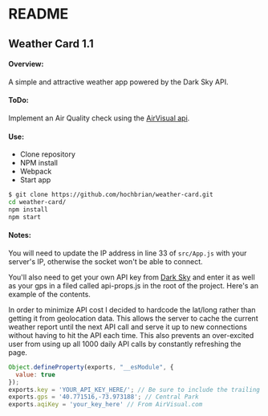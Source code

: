 # README

## Weather Card 1.1

#### Overview:

A simple and attractive weather app powered by the Dark Sky API.

#### ToDo:

Implement an Air Quality check using the [AirVisual api](https://airvisual.com).

#### Use:

- Clone repository
- NPM install
- Webpack
- Start app

``` sh
$ git clone https://github.com/hochbrian/weather-card.git
cd weather-card/
npm install
npm start
```

#### Notes:

You will need to update the IP address in line 33 of `src/App.js` with your server's IP, otherwise the socket won't be able to connect.

You'll also need to get your own API key from [Dark Sky](https://darksky.net/poweredby/) and enter it as well as your gps in a filed called api-props.js in the root of the project. Here's an example of the contents.

In order to minimize API cost I decided to hardcode the lat/long rather than getting it from geolocation data. This allows the server to cache the current weather report until the next API call and serve it up to new connections without having to hit the API each time. This also prevents an over-excited user from using up all 1000 daily API calls by constantly refreshing the page.

``` Javascript
Object.defineProperty(exports, "__esModule", {
  value: true
});
exports.key = 'YOUR_API_KEY_HERE/'; // Be sure to include the trailing '/'
exports.gps = '40.771516,-73.973188'; // Central Park
exports.aqiKey = 'your_key_here' // From AirVisual.com
```
